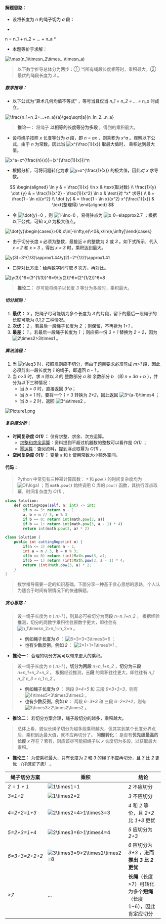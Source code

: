 #### 解题思路：

- 设将长度为 *n* 的绳子切为 *a* 段：

*
n = n_1 + n_2 + ... + n_a
*

- 本题等价于求解：

![\max(n_1\timesn_2\times...\timesn_a) ](./p____max_n_1_times_n_2_times_..._times_n_a____.png) 

> 以下数学推导总体分为两步：① 当所有绳段长度相等时，乘积最大。② 最优的绳段长度为 *3* 。

##### 数学推导：

- 以下公式为“算术几何均值不等式” ，等号当且仅当 *n_1 = n_2 = ... = n_a* 时成立。

![\frac{n_1+n_2+...+n_a}{a}\geq\sqrt\[a\]{n_1n_2...n_a} ](./p____frac{n_1_+_n_2_+_..._+_n_a}{a}_geq_sqrt_a_{n_1_n_2_..._n_a}___.png) 

> **推论一：** 将绳子 **以相等的长度等分为多段** ，得到的乘积最大。

- 设将绳子按照 *x* 长度等分为 *a* 段，即 *n = ax* ，则乘积为 *x^a* 。观察以下公式，由于 *n* 为常数，因此当 ![x^{\frac{1}{x}} ](./p__x^{frac{1}{x}}_.png)  取最大值时， 乘积达到最大值。

![x^a=x^{\frac{n}{x}}=(x^{\frac{1}{x}})^n ](./p____x^a_=_x^{frac{n}{x}}_=__x^{frac{1}{x}}_^n___.png) 

- 根据分析，可将问题转化为求 ![y=x^{\frac{1}{x}} ](./p__y_=_x^{frac{1}{x}}_.png)  的极大值，因此对 *x* 求导数。

$$
\begin{aligned}
 \ln y & = \frac{1}{x} \ln x & \text{取对数} \\
 \frac{1}{y} \dot {y} & = \frac{1}{x^2} - \frac{1}{x^2} \ln x & \text{对 *x* 求导} \\
 & = \frac{1 - \ln x}{x^2} \\
 \dot {y} & = \frac{1 - \ln x}{x^2} x^{\frac{1}{x}} & \text{整理得}
\end{aligned}
$$

- 令 ![\dot{y}=0 ](./p__dot_{y}_=_0_.png)  ，则 ![1-\lnx=0 ](./p__1_-_ln_x_=_0_.png)  ，易得驻点为 ![x_0=e\approx2.7 ](./p__x_0_=_e_approx_2.7_.png)  ；根据以下公式，可知 *x_0* 为极大值点。

![\dot{y}\begin{cases}>0&,x\in\[-\infty,e)\\<0&,x\in(e,\infty\]\\\end{cases} ](./p____dot_{y}__begin{cases}_____0_&_,_x_in__-_infty,_e_______0_&_,_x_in__e,_infty____end{cases}___.png) 

- 由于切分长度 *x* 必须为整数，最接近 *e* 的整数为 *2* 或 *3* 。如下式所示，代入 *x = 2* 和 *x = 3* ，得出 *x = 3* 时，乘积达到最大。

![y(3)=3^{1/3}\approx1.44\\y(2)=2^{1/2}\approx1.41 ](./p____y_3__=_3^{1_3}_approx_1.44___y_2__=_2^{1_2}_approx_1.41___.png) 

- 口算对比方法：给两数字同时取 *6* 次方，再对比。

![\[y(3)\]^6=(3^{1/3})^6=9\\\[y(2)\]^6=(2^{1/2})^6=8 ](./p_____y_3__^6_=__3^{1_3}_^6_=_9____y_2__^6_=__2^{1_2}_^6_=_8___.png) 

> **推论二：** 尽可能将绳子以长度 *3* 等分为多段时，乘积最大。

##### 切分规则：

1. **最优：** *3* 。把绳子尽可能切为多个长度为 *3* 的片段，留下的最后一段绳子的长度可能为 *0,1,2* 三种情况。
2. **次优：** *2* 。若最后一段绳子长度为 *2* ；则保留，不再拆为 *1+1* 。
3. **最差：** *1* 。若最后一段绳子长度为 *1* ；则应把一份 *3 + 1* 替换为 *2 + 2*，因为 ![2\times2>3\times1 ](./p__2_times_2___3_times_1_.png) 。

##### 算法流程：

1. 当 ![n\leq3 ](./p__n_leq_3_.png)  时，按照规则应不切分，但由于题目要求必须剪成 *m>1* 段，因此必须剪出一段长度为 *1* 的绳子，即返回 *n - 1* 。
2. 当 *n>3* 时，求 *n* 除以 *3* 的 整数部分 *a* 和 余数部分 *b* （即 *n = 3a + b* ），并分为以下三种情况：
    - 当 *b = 0* 时，直接返回 *3^a*；
    - 当 *b = 1* 时，要将一个 *1 + 3* 转换为 *2+2*，因此返回 ![3^{a-1}\times4 ](./p__3^{a-1}_times_4_.png) ；
    - 当 *b = 2* 时，返回 ![3^a\times2 ](./p__3^a_times_2_.png) 。

![Picture1.png](https://pic.leetcode-cn.com/7ed7d54e40bdf83733923fb1667872ae2fa949d46c2cf49942e37b1925765ea3-Picture1.png)

##### 复杂度分析：

- **时间复杂度 *O(1)* ：** 仅有求整、求余、次方运算。
  - [求整和求余运算](https://stackoverflow.com/questions/35189851/time-complexity-of-modulo-operator-in-python)：资料提到不超过机器数的整数可以看作是 *O(1)* ；
  - [幂运算](https://stackoverflow.com/questions/32418731/java-math-powa-b-time-complexity)：查阅资料，提到浮点取幂为 *O(1)* 。
- **空间复杂度 *O(1)* ：** 变量 `a` 和 `b` 使用常数大小额外空间。

#### 代码：

> Python 中常见有三种幂计算函数： **`*`** 和 **`pow()`** 的时间复杂度均为 ![O(\loga) ](./p__O_log_a__.png)  ；而 **`math.pow()`** 始终调用 C 库的 `pow()` 函数，其执行浮点取幂，时间复杂度为 *O(1)* 。

```python []
class Solution:
    def cuttingRope(self, n: int) -> int:
        if n <= 3: return n - 1
        a, b = n // 3, n % 3
        if b == 0: return int(math.pow(3, a))
        if b == 1: return int(math.pow(3, a - 1) * 4)
        return int(math.pow(3, a) * 2)
```

```java []
class Solution {
    public int cuttingRope(int n) {
        if(n <= 3) return n - 1;
        int a = n / 3, b = n % 3;
        if(b == 0) return (int)Math.pow(3, a);
        if(b == 1) return (int)Math.pow(3, a - 1) * 4;
        return (int)Math.pow(3, a) * 2;
    }
}
```

> 数学推导需要一定的知识基础。下面分享一种基于贪心思想的思路，个人认为适合于时间有限情况下的快速解题。

##### 贪心思路：

> 设一绳子长度为 *n* ( *n>1* )，则其必可被切分为两段 *n=n_1+n_2* 。
> 根据经验推测，切分的两数字乘积往往原数字更大，即往往有 ![n_1\timesn_2>n_1+n_2=n ](./p__n_1_times_n_2___n_1_+_n_2_=_n_.png)  。
>
> - **例如绳子长度为 *6* ：**  ![6=3+3<3\times3=9 ](./p__6_=_3_+_3___3_times_3_=_9_.png)  ；
> - **也有少数反例，例如 *2* ：** ![2=1+1>1\times1=1 ](./p__2_=_1_+_1___1_times_1_=_1_.png)  。

- **推论一：** 合理的切分方案可以带来更大的乘积。

> 设一绳子长度为 *n* ( *n>1* )，**切分为两段** *n=n_1+n_2* ，**切分为三段** *n=n_1+n_2+n_3* 。
> 根据经验推测，**三段** 的乘积往往更大，即往往有 *n_1 n_2 n_3 > n_1 n_2* 。
>
> - **例如绳子长度为 *9* ：** 两段 *9=4+5* 和 三段 *9=3+3+3*，则有 ![4\times5<3\times3\times3 ](./p__4_times_5___3_times_3_times_3_.png)  。
> - **也有少数反例，例如 *6* ：** 两段 *6=3+3* 和 三段 *6=2+2+2*，则有 ![3\times3>2\times2\times2 ](./p__3_times_3___2_times_2_times_2_.png)  。

- **推论二：** 若切分方案合理，绳子段切分的越多，乘积越大。

> 总体上看，貌似长绳子切分为越多段乘积越大，但其实到某个长度分界点后，乘积到达最大值，就不应再切分了。
> **问题转化：** 是否有**优先级最高的长度** *x* 存在？若有，则应该尽可能把绳子以 *x* 长度切为多段，以获取最大乘积。

- **推论三：** 为使乘积最大，只有长度为 *2* 和 *3* 的绳子不应再切分，且 *3* 比 *2* 更优 *（详情见下表）* 。

| 绳子切分方案  | 乘积                                       |      结论                                        |
| ------------- | ------------------------------------------ | ----------------------------------------------- |
| *2 = 1 + 1*   | ![1\times1=1 ](./p__1_times_1_=_1_.png)                            | *2* 不应切分                                     |
| *3=1+2*       | ![1\times2=2 ](./p__1_times_2_=_2_.png)                            | *3* 不应切分                                     |
| *4=2+2=1+3*   | ![2\times2=4>1\times3=3 ](./p__2_times_2_=_4___1_times_3_=_3_.png)           | *4* 和 *2* 等价，且 *2+2* 比 *1+3* 更优           |
| *5=2+3=1+4*   | ![2\times3=6>1\times4=4 ](./p__2_times_3_=_6___1_times_4_=_4_.png)           | *5* 应切分为 *2+3*                               |
| *6=3+3=2+2+2* | ![3\times3=9>2\times2\times2=8 ](./p__3_times_3_=_9___2_times_2_times_2_=_8_.png)  | *6* 应切分为 *3+3* ，进而**推出 *3* 比 *2* 更优** |
| *>7*          | ...                                        | **长绳**（长度>7）可转化为多个**短绳**（长度1~6），因此肯定应切分 |